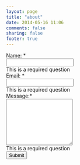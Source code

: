 ```yaml
---
layout: page
title: "about"
date: 2014-05-16 11:06
comments: false
sharing: false
footer: true
---
```


<script type="text/javascript">var submitted=false;</script>
<iframe name="hidden_iframe" id="hidden_iframe" style="display:none;" onload="if(submitted){window.location='http://kiub.github.io/contact-thanks/';}"></iframe>
<form action="https://docs.google.com/forms/d/1ggGnAyJ666trGrOs6l9-2icnidpxrUyw_LLAKR2QtFA/formResponse" method="POST" id="ss-form" target="hidden_iframe" onsubmit="submitted=true;">
<ol role="list" class="ss-question-list" style="padding-left: 0">
<div class="ss-form-question errorbox-good" role="listitem">
	<div dir="ltr" class="ss-item ss-item-required ss-text">
		<div class="ss-form-entry form-group">
			<label class="ss-q-item-label" for="entry_1292759817"><div class="ss-q-title">Name: <label for="itemView.getDomIdToLabel()" aria-label="(Required field)"></label><span class="ss-required-asterisk">*</span></div><div class="ss-q-help ss-secondary-text" dir="ltr"></div></label>
			<input type="text" name="entry.1292759817" value="" class="ss-q-short form-control" id="entry_1292759817" dir="auto" aria-label="Name:  " aria-required="true" required="" title="">
			<div class="error-message"></div>
			<div class="required-message">This is a required question</div>
		</div>
	</div>
</div>
<div class="ss-form-question errorbox-good" role="listitem">
	<div dir="ltr" class="ss-item ss-item-required ss-text">
		<div class="ss-form-entry form-group">
			<label class="ss-q-item-label" for="entry_1821119100"><div class="ss-q-title">Email: <label for="itemView.getDomIdToLabel()" aria-label="(Required field)"></label><span class="ss-required-asterisk">*</span></div><div class="ss-q-help ss-secondary-text" dir="ltr"></div></label>
			<input type="text" name="entry.1821119100" value="" class="ss-q-short form-control" id="entry_1821119100" dir="auto" aria-label="Email:  " aria-required="true" required="" title="">
				<div class="error-message"></div>
				<div class="required-message">This is a required question</div>
		</div>
	</div>
</div>
<div class="ss-form-question errorbox-good" role="listitem">
	<div dir="ltr" class="ss-item ss-item-required ss-paragraph-text">
		<div class="ss-form-entry form-group">
			<label class="ss-q-item-label" for="entry_1997884997"><div class="ss-q-title">Message:<label for="itemView.getDomIdToLabel()" aria-label="(Required field)"></label><span class="ss-required-asterisk">*</span></div><div class="ss-q-help ss-secondary-text" dir="ltr"></div></label>
			<textarea name="entry.1997884997" rows="8" cols="0" class="ss-q-long form-control" id="entry_1997884997" dir="auto" aria-label="Message:  " aria-required="true" required=""></textarea>
			<div class="error-message"></div>
			<div class="required-message">This is a required question</div>
		</div>
	</div>
</div>

<input type="hidden" name="draftResponse" value="[,,&quot;-1033837127885243261&quot;]">
<input type="hidden" name="pageHistory" value="0">
<input type="hidden" name="fbzx" value="-1033837127885243261">

<div class="ss-item ss-navigate form-group">
	<input class="btn btn-default" id="ss-submit" type="submit" value="Submit" name="submit">
</div>
</ol>
</form>
